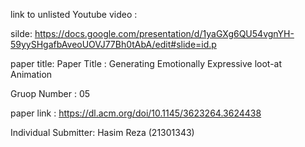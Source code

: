 link to unlisted Youtube video : 

silde: https://docs.google.com/presentation/d/1yaGXg6QU54vgnYH-59yySHgafbAveoUOVJ77Bh0tAbA/edit#slide=id.p

paper title: Paper Title : Generating Emotionally Expressive loot-at Animation

Gruop Number : 05

paper link : https://dl.acm.org/doi/10.1145/3623264.3624438

Individual Submitter: Hasim Reza (21301343)

